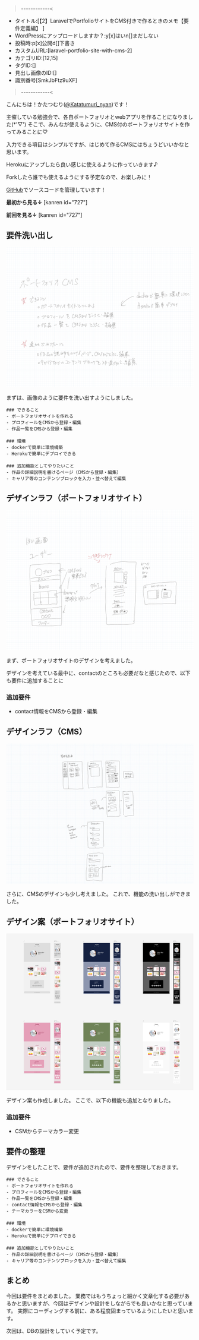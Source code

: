 >------------<
- タイトル:[【2】LaravelでPortfolioサイトをCMS付きで作るときのメモ【要件定義編】 ]
- WordPressにアップロードしますか？:y[x]はいn[]まだしない
- 投稿時:p[x]公開d[]下書き
- カスタムURL:[laravel-portfolio-site-with-cms-2]
- カテゴリID:[12,15]
- タグID:[]
- 見出し画像のID:[]
- 識別番号[SmkJbFtz9uXF]
>------------<

<!-- ↓続き
[kanren id=""] -->

こんにちは！かたつむり([@Katatumuri_nyan](https://twitter.com/Katatumuri_nyan))です！

主催している勉強会で、各自ポートフォリオとwebアプリを作ることになりました(*'▽')
そこで、みんなが使えるように、CMS付のポートフォリオサイトを作ってみることに♡

入力できる項目はシンプルですが、はじめて作るCMSにはちょうどいいかなと思います。

Herokuにアップしたら良い感じに使えるように作っていきます♪

Forkしたら誰でも使えるようにする予定なので、お楽しみに！

[GitHub]()でソースコードを管理しています！

**最初から見る↓**
[kanren id="727"]

**前回を見る↓**
[kanren id="727"]

## 要件洗い出し
![picture 1](images/52a0809e96b88a28d8db78db0bafbd16bc9ec5c056dddb0b0f8e9675d0cd57d8.png)  

まずは、画像のように要件を洗い出すようにしました。

```
### できること
- ポートフォリオサイトを作れる
- プロフィールをCMSから登録・編集
- 作品一覧をCMSから登録・編集

### 環境
- dockerで簡単に環境構築
- Herokuで簡単にデプロイできる

### 追加機能としてやりたいこと
- 作品の詳細説明を書けるページ（CMSから登録・編集）
- キャリア等のコンテンツブロックを入力・並べ替えて編集
```

## デザインラフ（ポートフォリオサイト）
![picture 2](images/21cd7d75dcb1703dff1cd232fe838bec96d81284e43ca0ec0c6fe4dd32c8100d.png)  

まず、ポートフォリオサイトのデザインを考えました。

デザインを考えている最中に、contactのところも必要だなと感じたので、以下も要件に追加することに

### 追加要件
- contact情報をCMSから登録・編集


## デザインラフ（CMS）
![picture 3](images/6d9376aa30feaed53ca7b33ddd401da84fa6d98c85f8f69b80f152e79baddb26.png)  

さらに、CMSのデザインも少し考えました。
これで、機能の洗い出しができました。


## デザイン案（ポートフォリオサイト）
![picture 4](images/58958e274fbc87d16cad9245d9cc17912cc5ab3cbbbf4657b0764a4a8f8fb498.png)  

デザイン案も作成しました。
ここで、以下の機能も追加となりました。

### 追加要件
- CSMからテーマカラー変更


## 要件の整理
デザインをしたことで、要件が追加されたので、要件を整理しておきます。

```
### できること
- ポートフォリオサイトを作れる
- プロフィールをCMSから登録・編集
- 作品一覧をCMSから登録・編集
- contact情報をCMSから登録・編集
- テーマカラーをCSMから変更

### 環境
- dockerで簡単に環境構築
- Herokuで簡単にデプロイできる

### 追加機能としてやりたいこと
- 作品の詳細説明を書けるページ（CMSから登録・編集）
- キャリア等のコンテンツブロックを入力・並べ替えて編集
```

## まとめ
今回は要件をまとめました。
業務ではもうちょっと細かく文章化する必要があるかと思いますが、今回はデザインや設計をしながらでも良いかなと思っています。
実際にコーディングする前に、ある程度固まっているようにしたいと思います。

次回は、DBの設計をしていく予定です。
